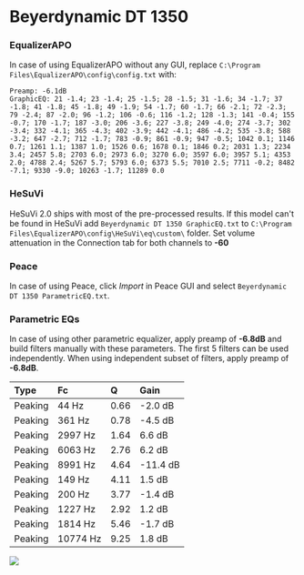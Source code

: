 # Beyerdynamic DT 1350

### EqualizerAPO
In case of using EqualizerAPO without any GUI, replace `C:\Program Files\EqualizerAPO\config\config.txt`
with:
```
Preamp: -6.1dB
GraphicEQ: 21 -1.4; 23 -1.4; 25 -1.5; 28 -1.5; 31 -1.6; 34 -1.7; 37 -1.8; 41 -1.8; 45 -1.8; 49 -1.9; 54 -1.7; 60 -1.7; 66 -2.1; 72 -2.3; 79 -2.4; 87 -2.0; 96 -1.2; 106 -0.6; 116 -1.2; 128 -1.3; 141 -0.4; 155 -0.7; 170 -1.7; 187 -3.0; 206 -3.6; 227 -3.8; 249 -4.0; 274 -3.7; 302 -3.4; 332 -4.1; 365 -4.3; 402 -3.9; 442 -4.1; 486 -4.2; 535 -3.8; 588 -3.2; 647 -2.7; 712 -1.7; 783 -0.9; 861 -0.9; 947 -0.5; 1042 0.1; 1146 0.7; 1261 1.1; 1387 1.0; 1526 0.6; 1678 0.1; 1846 0.2; 2031 1.3; 2234 3.4; 2457 5.8; 2703 6.0; 2973 6.0; 3270 6.0; 3597 6.0; 3957 5.1; 4353 2.0; 4788 2.4; 5267 5.7; 5793 6.0; 6373 5.5; 7010 2.5; 7711 -0.2; 8482 -7.1; 9330 -9.0; 10263 -1.7; 11289 0.0
```

### HeSuVi
HeSuVi 2.0 ships with most of the pre-processed results. If this model can't be found in HeSuVi add
`Beyerdynamic DT 1350 GraphicEQ.txt` to `C:\Program Files\EqualizerAPO\config\HeSuVi\eq\custom\` folder.
Set volume attenuation in the Connection tab for both channels to **-60**

### Peace
In case of using Peace, click *Import* in Peace GUI and select `Beyerdynamic DT 1350 ParametricEQ.txt`.

### Parametric EQs
In case of using other parametric equalizer, apply preamp of **-6.8dB** and build filters manually
with these parameters. The first 5 filters can be used independently.
When using independent subset of filters, apply preamp of **-6.8dB**.

| Type    | Fc       |    Q | Gain     |
|:--------|:---------|:-----|:---------|
| Peaking | 44 Hz    | 0.66 | -2.0 dB  |
| Peaking | 361 Hz   | 0.78 | -4.5 dB  |
| Peaking | 2997 Hz  | 1.64 | 6.6 dB   |
| Peaking | 6063 Hz  | 2.76 | 6.2 dB   |
| Peaking | 8991 Hz  | 4.64 | -11.4 dB |
| Peaking | 149 Hz   | 4.11 | 1.5 dB   |
| Peaking | 200 Hz   | 3.77 | -1.4 dB  |
| Peaking | 1227 Hz  | 2.92 | 1.2 dB   |
| Peaking | 1814 Hz  | 5.46 | -1.7 dB  |
| Peaking | 10774 Hz | 9.25 | 1.8 dB   |

![](https://raw.githubusercontent.com/jaakkopasanen/AutoEq/master/results/headphonecom/sbaf-serious/Beyerdynamic%20DT%201350/Beyerdynamic%20DT%201350.png)